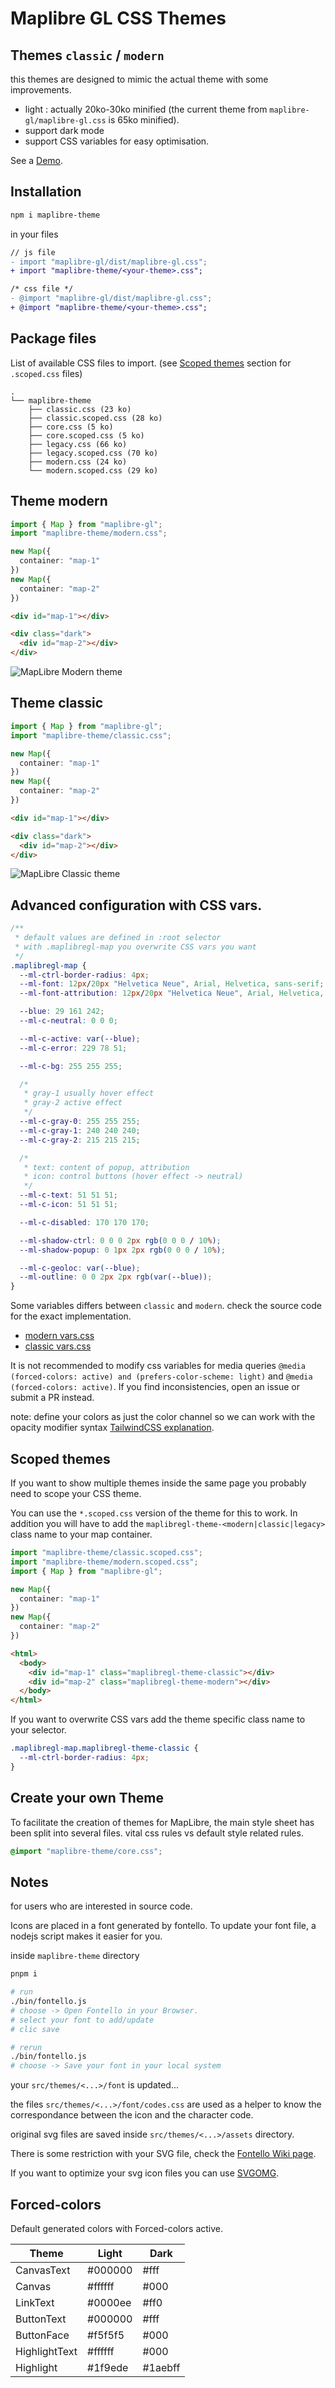 # Maplibre GL CSS Themes

## Themes `classic` / `modern`

this themes are designed to mimic the actual theme with some improvements.

- light : actually 20ko-30ko minified (the current theme from `maplibre-gl/maplibre-gl.css` is 65ko minified).
- support dark mode
- support CSS variables for easy optimisation.

See a [Demo](https://maplibre-theme.pentatrion.com/).

## Installation

```bash
npm i maplibre-theme
```

in your files

```diff
// js file
- import "maplibre-gl/dist/maplibre-gl.css";
+ import "maplibre-theme/<your-theme>.css";

/* css file */
- @import "maplibre-gl/dist/maplibre-gl.css";
+ @import "maplibre-theme/<your-theme>.css";
```

## Package files

List of available CSS files to import. (see [Scoped themes](#scoped-themes) section for `.scoped.css` files)

```
.
└── maplibre-theme
    ├── classic.css (23 ko)
    ├── classic.scoped.css (28 ko)
    ├── core.css (5 ko)
    ├── core.scoped.css (5 ko)
    ├── legacy.css (66 ko)
    ├── legacy.scoped.css (70 ko)
    ├── modern.css (24 ko)
    └── modern.scoped.css (29 ko)
```

## Theme modern

```ts
import { Map } from "maplibre-gl";
import "maplibre-theme/modern.css";

new Map({
  container: "map-1"
})
new Map({
  container: "map-2"
})
```

```html
<div id="map-1"></div>

<div class="dark">
  <div id="map-2"></div>
</div>
```

<img src="https://raw.githubusercontent.com/lhapaipai/maplibre-theme/main/theme-modern.png" alt="MapLibre Modern theme" />


## Theme classic

```ts
import { Map } from "maplibre-gl";
import "maplibre-theme/classic.css";

new Map({
  container: "map-1"
})
new Map({
  container: "map-2"
})
```

```html
<div id="map-1"></div>

<div class="dark">
  <div id="map-2"></div>
</div>
```

<img src="https://raw.githubusercontent.com/lhapaipai/maplibre-theme/main/theme-classic.png" alt="MapLibre Classic theme" />


## Advanced configuration with CSS vars.

```css
/**
 * default values are defined in :root selector
 * with .maplibregl-map you overwrite CSS vars you want
 */
.maplibregl-map {
  --ml-ctrl-border-radius: 4px;
  --ml-font: 12px/20px "Helvetica Neue", Arial, Helvetica, sans-serif;
  --ml-font-attribution: 12px/20px "Helvetica Neue", Arial, Helvetica, sans-serif;

  --blue: 29 161 242;
  --ml-c-neutral: 0 0 0;

  --ml-c-active: var(--blue);
  --ml-c-error: 229 78 51;

  --ml-c-bg: 255 255 255;

  /*
   * gray-1 usually hover effect
   * gray-2 active effect
   */
  --ml-c-gray-0: 255 255 255;
  --ml-c-gray-1: 240 240 240;
  --ml-c-gray-2: 215 215 215;

  /*
   * text: content of popup, attribution
   * icon: control buttons (hover effect -> neutral)
   */
  --ml-c-text: 51 51 51;
  --ml-c-icon: 51 51 51;

  --ml-c-disabled: 170 170 170;

  --ml-shadow-ctrl: 0 0 0 2px rgb(0 0 0 / 10%);
  --ml-shadow-popup: 0 1px 2px rgb(0 0 0 / 10%);

  --ml-c-geoloc: var(--blue);
  --ml-outline: 0 0 2px 2px rgb(var(--blue));
}
```

Some variables differs between `classic` and `modern`. check the source code for the exact implementation.

- [modern vars.css](https://github.com/lhapaipai/maplibre-theme/blob/main/src/themes/modern/vars.css)
- [classic vars.css](https://github.com/lhapaipai/maplibre-theme/blob/main/src/themes/classic/vars.css)

It is not recommended to modify css variables for media queries `@media (forced-colors: active) and (prefers-color-scheme: light)` and `@media (forced-colors: active)`.
If you find inconsistencies, open an issue or submit a PR instead.

note: define your colors as just the color channel so we can work with the opacity modifier syntax [TailwindCSS explanation](https://tailwindcss.com/docs/customizing-colors#using-css-variables).

## Scoped themes

If you want to show multiple themes inside the same page you probably need to scope your CSS theme.

You can use the `*.scoped.css` version of the theme for this to work. In addition you will have to add the `maplibregl-theme-<modern|classic|legacy>` class name to your map container.

```ts
import "maplibre-theme/classic.scoped.css";
import "maplibre-theme/modern.scoped.css";
import { Map } from "maplibre-gl";

new Map({
  container: "map-1"
})
new Map({
  container: "map-2"
})
```
```html
<html>
  <body>
    <div id="map-1" class="maplibregl-theme-classic"></div>
    <div id="map-2" class="maplibregl-theme-modern"></div>
  </body>
</html>
```

If you want to overwrite CSS vars add the theme specific class name to your selector.

```css
.maplibregl-map.maplibregl-theme-classic {
  --ml-ctrl-border-radius: 4px;
}
```

## Create your own Theme

To facilitate the creation of themes for MapLibre, the main style sheet has been split into several files. vital css rules vs default style related rules.

```css
@import "maplibre-theme/core.css";
```

## Notes

for users who are interested in source code.

Icons are placed in a font generated by fontello.
To update your font file, a nodejs script makes it easier for you.

inside `maplibre-theme` directory

```bash
pnpm i

# run
./bin/fontello.js
# choose -> Open Fontello in your Browser.
# select your font to add/update
# clic save

# rerun
./bin/fontello.js
# choose -> Save your font in your local system
```

your `src/themes/<...>/font` is updated...

the files `src/themes/<...>/font/codes.css` are used as a helper to know the correspondance between the icon and the character code.

original svg files are saved inside `src/themes/<...>/assets` directory.

There is some restriction with your SVG file, check the [Fontello Wiki page](https://github.com/fontello/fontello/wiki/How-to-use-custom-images).

If you want to optimize your svg icon files you can use [SVGOMG](https://jakearchibald.github.io/svgomg/).


## Forced-colors

Default generated colors with Forced-colors active.


| Theme          | Light    | Dark    |
|----------------|----------|---------|
| CanvasText     | #000000  | #fff    |
| Canvas         | #ffffff  | #000    |
| LinkText       | #0000ee  | #ff0    |
| ButtonText     | #000000  | #fff    |
| ButtonFace     | #f5f5f5  | #000    |
| HighlightText  | #ffffff  | #000    |
| Highlight      | #1f9ede  | #1aebff |
